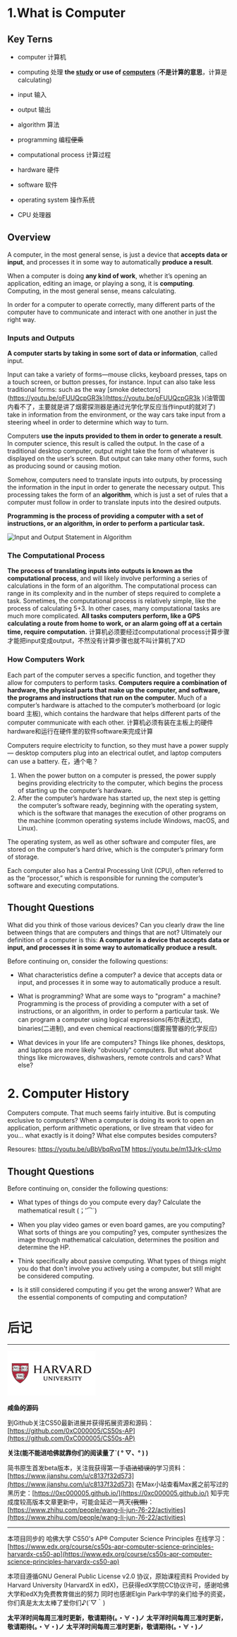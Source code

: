 # 1.What is Computer
## Key Terns
- computer 计算机
- computing 处理 **the [study](https://dictionary.cambridge.org/zhs/%E8%AF%8D%E5%85%B8/%E8%8B%B1%E8%AF%AD/study "study") or use of [computers](https://dictionary.cambridge.org/zhs/%E8%AF%8D%E5%85%B8/%E8%8B%B1%E8%AF%AD/computer "computers")** (**不是计算的意思**，计算是calculating)

- input 输入
- output 输出
- algorithm 算法
- programming 编程~~便乘~~
- computational process 计算过程
- hardware 硬件
- software 软件
- operating system 操作系统
- CPU 处理器
## Overview
A computer, in the most general sense, is just a device that **accepts data or input**, and
processes it in some way to automatically **produce a result**. 

When a computer is doing **any kind of work**, whether it’s opening an application, editing an image, or playing a song, it is **computing**. Computing, in the most general sense, means calculating. 

In order for a computer to operate correctly, many different parts of the computer have
to communicate and interact with one another in just the right way.

### Inputs and Outputs
**A computer starts by taking in some sort of data or information**, called input. 

Input can take a variety of forms—mouse clicks, keyboard presses, taps on a touch screen, or button presses, for instance. 
Input can also take less traditional forms: such as the way [smoke detectors](https://youtu.be/oFUUQcpGR3k](https://youtu.be/oFUUQcpGR3k
)(油管国内看不了，主要就是讲了烟雾探测器是通过光学化学反应当作input的就对了) take in information from the environment, or the way cars take input from a steering wheel in order to determine which way to turn.

Computers **use the inputs provided to them in order to generate a result**. 
In computer science, this result is called the output. In the case of a traditional desktop computer, output might take the form of whatever is displayed on the user’s screen. But output can take many other forms, such as producing sound or causing motion.

Somehow, computers need to translate inputs into outputs, by processing the information in the input in order to generate the necessary output. This processing takes the form of an **algorithm**, which is just a set of rules that a computer must follow in order to translate inputs into the desired outputs. 

**Programming is the process of providing a computer with a set of instructions, or an algorithm, in order to perform a particular task.**

![Input and Output Statement in Algorithm](https://upload-images.jianshu.io/upload_images/10219317-ff4c1e0878da0166.png?imageMogr2/auto-orient/strip%7CimageView2/2/w/1240)

### The Computational Process
**The process of translating inputs into outputs is known as the computational process**, and will likely involve performing a series of calculations in the form of an algorithm.
The computational process can range in its complexity and in the number of steps required to complete a task. Sometimes, the computational process is relatively simple, like the process of calculating 5+3. In other cases, many computational tasks are much more complicated. **All tasks computers perform, like a GPS calculating a route from home to work, or an alarm going off at a certain time, require computation.** 
计算机必须要经过computational process计算步骤才能把input变成output，不然没有计算步骤也就不叫计算机了XD

### How Computers Work
Each part of the computer serves a specific function, and together they allow for computers to perform tasks.
**Computers require a combination of hardware, the physical parts that make up the computer, and software, the programs and instructions that run on the computer.**
Much of a computer’s hardware is attached to the computer’s motherboard (or logic board 主板), which contains the hardware that helps different parts of the computer
communicate with each other. 
计算机必须有装在主板上的硬件hardware和运行在硬件里的软件software来完成计算

Computers require electricity to function, so they must have a power supply— desktop computers plug into an electrical outlet, and laptop computers can use a battery.
在，通个电？ 

1. When the power button on a computer is pressed, the power supply begins providing electricity to the computer, which begins the process of starting up the computer’s hardware.
2. After the computer’s hardware has started up, the next step is getting the computer’s software ready, beginning with the operating system, which is the software that manages the execution of other programs on the machine
(common operating systems include Windows, macOS, and Linux). 

The operating system, as well as other software and computer files, are stored on the computer’s hard drive, which is the computer’s primary form of storage. 

Each computer also has a Central Processing Unit (CPU), often referred to as the “processor,” which is responsible for running the computer’s software and executing computations.

## Thought Questions

What did you think of those various devices? Can you clearly draw the line between things that are computers and things that are not? 
Ultimately our definition of a computer is this: **A computer is a device that accepts data or input, and processes it in some way to automatically produce a result.**

Before continuing on, consider the following questions:

- What characteristics define a computer?
a device that accepts data or input, and processes it in some way to automatically produce a result.

- What is programming? What are some ways to "program" a machine?
Programming is the process of providing a computer with a set of instructions, or an algorithm, in order to perform a particular task. 
We can program a computer using logical expressions(布尔表达式), binaries(二进制), and even chemical reactions(烟雾报警器的化学反应)

- What devices in your life are computers? Things like phones, desktops, and laptops are more likely "obviously" computers. But what about things like microwaves, dishwashers, remote controls and cars? What else?

# 2. Computer History
Computers compute. That much seems fairly intuitive. But is computing exclusive to computers? When a computer is doing its work to open an application, perform arithmetic operations, or live stream that video for you... what exactly is it doing? What else computes besides computers?

Resoures:
https://youtu.be/uBbVbqRvqTM
https://youtu.be/m13Jrk-cUmo

## Thought Questions
Before continuing on, consider the following questions:

- What types of things do you compute every day?
Calculate the mathematical result (；′⌒`)
- When you play video games or even board games, are you computing? What sorts of things are you computing?
yes, computer synthesizes the image through mathematical calculation, determines the position and determine the HP.

- Think specifically about passive computing. What types of things might you do that don't involve you actively using a computer, but still might be considered computing.

- Is it still considered computing if you get the wrong answer? What are the essential components of computing and computation?
# 后记
___
![](https://raw.githubusercontent.com/0xC000005/CS50s-AP/master/image/harvard_logo_200x101_0.png)

**~~咸鱼的~~源码**

到Github关注CS50最新进展并获得拓展资源和源码：[https://github.com/0xC000005/CS50s-AP](https://github.com/0xC000005/CS50s-AP)

**关注(能不能进哈佛就靠你们的阅读量了ˋ( ° ▽、° ) )**

简书原生首发beta版本，关注我获得第一手~~语法错误的~~学习资料：[https://www.jianshu.com/u/c8137f32d573](https://www.jianshu.com/u/c8137f32d573)
在Max小站查看Max酱之前写过的黑历史：[https://0xc000005.github.io/](https://0xc000005.github.io/)
知乎完成度较高版本文章更新中，可能会延迟一两天~~(我懒)~~：[https://www.zhihu.com/people/wang-li-jun-76-22/activities](https://www.zhihu.com/people/wang-li-jun-76-22/activities)

___

本项目同步的 哈佛大学 CS50's AP® Computer Science Principles 在线学习：[https://www.edx.org/course/cs50s-apr-computer-science-principles-harvardx-cs50-ap](https://www.edx.org/course/cs50s-apr-computer-science-principles-harvardx-cs50-ap)

本项目遵循GNU General Public License v2.0 协议，原始课程资料 Provided by Harvard University (HarvardX in edX)，已获得edX学院CC协议许可，感谢哈佛大学和edX为免费教育做出的努力
同时也感谢Elgin Park中学的亲们给予的资瓷，你们真是太太太棒了爱你们♪(´▽｀)

**太平洋时间每周三准时更新，敬请期待(。・∀・)ノ**
**太平洋时间每周三准时更新，敬请期待(。・∀・)ノ**
**太平洋时间每周三准时更新，敬请期待(。・∀・)ノ**


